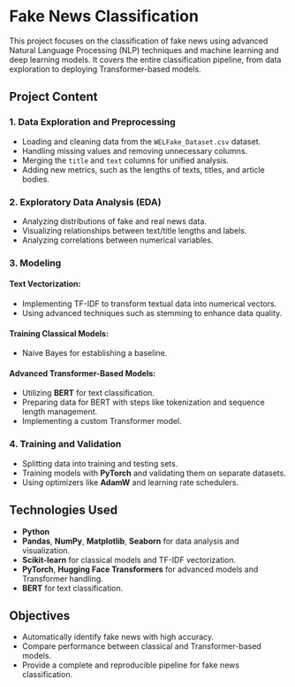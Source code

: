 # Fake News Classification

This project focuses on the classification of fake news using advanced Natural Language Processing (NLP) techniques and machine learning and deep learning models. It covers the entire classification pipeline, from data exploration to deploying Transformer-based models.

## Project Content

### 1. Data Exploration and Preprocessing
- Loading and cleaning data from the `WELFake_Dataset.csv` dataset.
- Handling missing values and removing unnecessary columns.
- Merging the `title` and `text` columns for unified analysis.
- Adding new metrics, such as the lengths of texts, titles, and article bodies.

### 2. Exploratory Data Analysis (EDA)
- Analyzing distributions of fake and real news data.
- Visualizing relationships between text/title lengths and labels.
- Analyzing correlations between numerical variables.

### 3. Modeling
#### Text Vectorization:
- Implementing TF-IDF to transform textual data into numerical vectors.
- Using advanced techniques such as stemming to enhance data quality.

#### Training Classical Models:
- Naive Bayes for establishing a baseline.

#### Advanced Transformer-Based Models:
- Utilizing **BERT** for text classification.
- Preparing data for BERT with steps like tokenization and sequence length management.
- Implementing a custom Transformer model.

### 4. Training and Validation
- Splitting data into training and testing sets.
- Training models with **PyTorch** and validating them on separate datasets.
- Using optimizers like **AdamW** and learning rate schedulers.

## Technologies Used
- **Python**
- **Pandas**, **NumPy**, **Matplotlib**, **Seaborn** for data analysis and visualization.
- **Scikit-learn** for classical models and TF-IDF vectorization.
- **PyTorch**, **Hugging Face Transformers** for advanced models and Transformer handling.
- **BERT** for text classification.

## Objectives
- Automatically identify fake news with high accuracy.
- Compare performance between classical and Transformer-based models.
- Provide a complete and reproducible pipeline for fake news classification.
